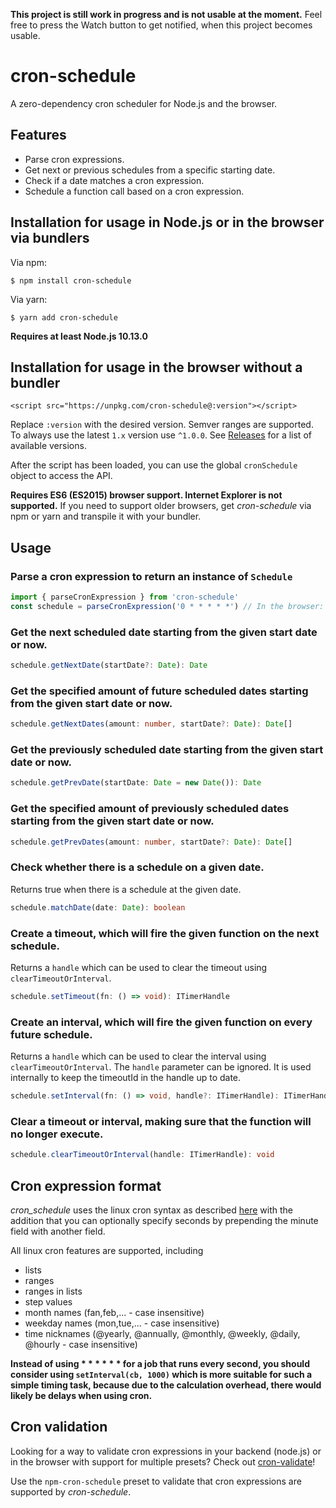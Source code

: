 **This project is still work in progress and is not usable at the moment.**
Feel free to press the Watch button to get notified, when this project becomes usable.

# cron-schedule
A zero-dependency cron scheduler for Node.js and the browser.

## Features
* Parse cron expressions.
* Get next or previous schedules from a specific starting date.
* Check if a date matches a cron expression.
* Schedule a function call based on a cron expression.

## Installation for usage in Node.js or in the browser via bundlers
Via npm:

`$ npm install cron-schedule`

Via yarn:

`$ yarn add cron-schedule`

**Requires at least Node.js 10.13.0**

## Installation for usage in the browser without a bundler
`<script src="https://unpkg.com/cron-schedule@:version"></script>`

Replace `:version` with the desired version. Semver ranges are supported. To always use the latest `1.x` version use `^1.0.0`.
See [Releases](https://github.com/P4sca1/cron-schedule/releases) for a list of available versions.

After the script has been loaded, you can use the global `cronSchedule` object to access the API.

**Requires ES6 (ES2015) browser support. Internet Explorer is not supported.** If you need to support older browsers, get _cron-schedule_ via npm or yarn and transpile it with your bundler.

## Usage
### Parse a cron expression to return an instance of `Schedule`
```ts
import { parseCronExpression } from 'cron-schedule'
const schedule = parseCronExpression('0 * * * * *') // In the browser: cronSchedule.parseCronExpression
```

### Get the next scheduled date starting from the given start date or now.
```ts
schedule.getNextDate(startDate?: Date): Date
```

### Get the specified amount of future scheduled dates starting from the given start date or now.
```ts
schedule.getNextDates(amount: number, startDate?: Date): Date[]
```

### Get the previously scheduled date starting from the given start date or now.
```ts
schedule.getPrevDate(startDate: Date = new Date()): Date
```

### Get the specified amount of previously scheduled dates starting from the given start date or now.
```ts
schedule.getPrevDates(amount: number, startDate?: Date): Date[]
```

### Check whether there is a schedule on a given date.
Returns true when there is a schedule at the given date.
```ts
schedule.matchDate(date: Date): boolean
```

### Create a timeout, which will fire the given function on the next schedule.
Returns a `handle` which can be used to clear the timeout using `clearTimeoutOrInterval`.
```ts
schedule.setTimeout(fn: () => void): ITimerHandle
```

### Create an interval, which will fire the given function on every future schedule.
Returns a `handle` which can be used to clear the interval using `clearTimeoutOrInterval`.
The `handle` parameter can be ignored. It is used internally to keep the timeoutId in the handle up to date.
```ts
schedule.setInterval(fn: () => void, handle?: ITimerHandle): ITimerHandle
```

### Clear a timeout or interval, making sure that the function will no longer execute.
```ts
schedule.clearTimeoutOrInterval(handle: ITimerHandle): void
```

## Cron expression format
_cron_schedule_ uses the linux cron syntax as described [here](https://man7.org/linux/man-pages/man5/crontab.5.html) with the addition that you can optionally
specify seconds by prepending the minute field with another field.

All linux cron features are supported, including

* lists
* ranges
* ranges in lists
* step values
* month names (fan,feb,... - case insensitive)
* weekday names (mon,tue,... - case insensitive)
* time nicknames (@yearly, @annually, @monthly, @weekly, @daily, @hourly - case insensitive)

**Instead of using * * * * * * for a job that runs every second, you should consider using `setInterval(cb, 1000)` which is more suitable for such a simple timing task, because due to the calculation overhead, there would likely be delays when using cron.**

## Cron validation
Looking for a way to validate cron expressions in your backend (node.js) or in the browser with support for multiple presets? Check out [cron-validate](https://github.com/airfooox/cron-validate)!

Use the `npm-cron-schedule` preset to validate that cron expressions are supported by _cron-schedule_.